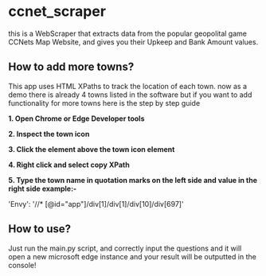 # ccnet_scraper
this is a WebScraper that extracts data from the popular geopolital game CCNets Map Website, and gives you their Upkeep and Bank Amount values.

## How to add more towns?
This app uses HTML XPaths to track the location of each town. now as a demo there is already 4 towns listed in the software but if you want to add functionality for more towns here is the step by step guide

**1. Open Chrome or Edge Developer tools**

**2. Inspect the town icon**

**3. Click the element above the town icon element**

**4. Right click and select copy XPath**

**5. Type the town name in quotation marks on the left side and value in the right side example:-**

'Envy': '//* [@id="app"]/div[1]/div[1]/div[10]/div[697]'

## How to use?
Just run the main.py script, and correctly input the questions and it will open a new microsoft edge instance and your result will be outputted in the console!
